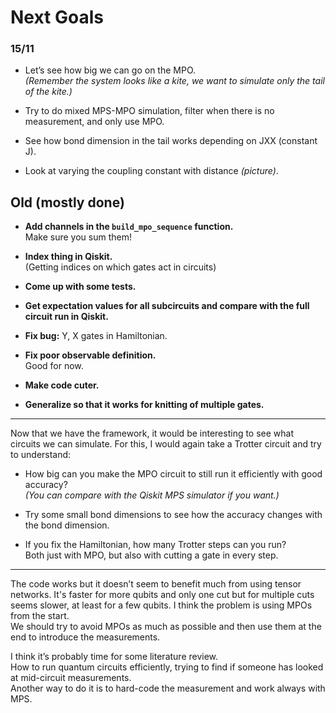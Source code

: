 # Next Goals

### 15/11

- Let’s see how big we can go on the MPO.  
  *(Remember the system looks like a kite, we want to simulate only the tail of the kite.)*

- Try to do mixed MPS-MPO simulation, filter when there is no measurement, and only use MPO.

- See how bond dimension in the tail works depending on JXX (constant J).

- Look at varying the coupling constant with distance *(picture)*.


## Old (mostly done)
- **Add channels in the `build_mpo_sequence` function.**  
  Make sure you sum them!

- **Index thing in Qiskit.**  
  (Getting indices on which gates act in circuits)

- **Come up with some tests.**

- **Get expectation values for all subcircuits and compare with the full circuit run in Qiskit.**

- **Fix bug:** Y, X gates in Hamiltonian.

- **Fix poor observable definition.**  
  Good for now.

- **Make code cuter.**

- **Generalize so that it works for knitting of multiple gates.**

---

Now that we have the framework, it would be interesting to see what circuits we can simulate. For this, I would again take a Trotter circuit and try to understand:

- How big can you make the MPO circuit to still run it efficiently with good accuracy?  
  *(You can compare with the Qiskit MPS simulator if you want.)*

- Try some small bond dimensions to see how the accuracy changes with the bond dimension.

- If you fix the Hamiltonian, how many Trotter steps can you run?  
  Both just with MPO, but also with cutting a gate in every step.

---

The code works but it doesn’t seem to benefit much from using tensor networks. It's faster for more qubits and only 
one cut but for multiple cuts seems slower, at least for a few qubits. 
I think the problem is using MPOs from the start.  
We should try to avoid MPOs as much as possible and then use them at the end to introduce the measurements.

I think it’s probably time for some literature review.  
How to run quantum circuits efficiently, trying to find if someone has looked at mid-circuit measurements.  
Another way to do it is to hard-code the measurement and work always with MPS.


